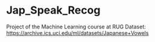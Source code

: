 # Jap_Speak_Recog
Project of the Machine Learning course at RUG
Dataset:
https://archive.ics.uci.edu/ml/datasets/Japanese+Vowels
